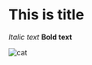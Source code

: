 # This is title
*Italic text*
**Bold text**

![cat](https://cdn2.iconfinder.com/data/icons/cat-power/256/cat_clean.png)
